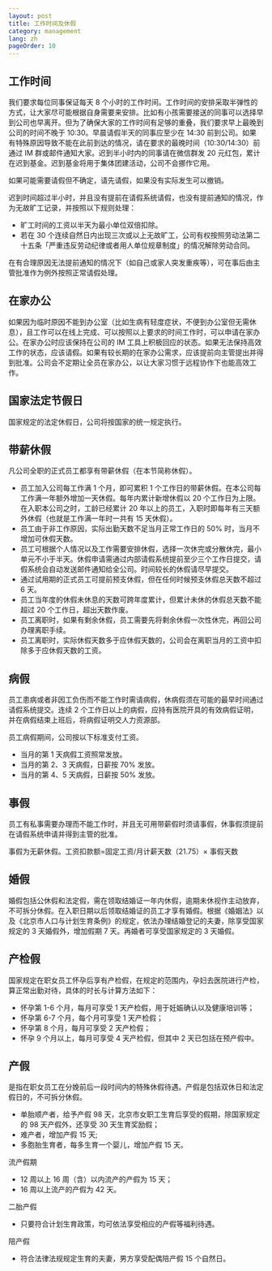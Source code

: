 ```yaml
---
layout: post
title: 工作时间及休假
category: management
lang: zh
pageOrder: 10
---
```


## 工作时间

我们要求每位同事保证每天 8 个小时的工作时间。工作时间的安排采取半弹性的方式，让大家尽可能根据自身需要来安排。比如有小孩需要接送的同事可以选择早到公司也早离开。但为了确保大家的工作时间有足够的重叠，我们要求早上最晚到公司的时间不晚于 10:30。早晨请假半天的同事应至少在 14:30 前到公司。如果有特殊原因导致不能在此前到达的情况，请在要求的最晚时间（10:30/14:30）前通过 IM 群或邮件通知大家。迟到半小时内的同事请在微信群发 20 元红包，累计在迟到基金。迟到基金将用于集体团建活动，公司不会挪作它用。

如果可能需要请假但不确定，请先请假，如果没有实际发生可以撤销。

迟到时间超过半小时，并且没有提前在请假系统请假，也没有提前通知的情况，作为无故旷工记录，并按照以下规则处理：
- 旷工时间的工资以半天为最小单位双倍扣除。
- 若在 30 个连续自然日内出现三次或以上无故旷工，公司有权按照劳动法第二十五条「严重违反劳动纪律或者用人单位规章制度」的情况解除劳动合同。

在有合理原因无法提前通知的情况下（如自己或家人突发重疾等），可在事后由主管批准作为例外按照正常请假处理。

## 在家办公

如果因为临时原因不能到办公室（比如生病有轻度症状，不便到办公室但无需休息），且工作可以在线上完成、可以按照以上要求的时间工作时，可以申请在家办公。在家办公时应该保持在公司的 IM 工具上积极回应的状态。如果无法保持高效工作的状态，应该请假。如果有较长期的在家办公需求，应该提前向主管提出并得到批准。公司会不定期让全员在家办公，以让大家习惯于远程协作下也能高效工作。

## 国家法定节假日

国家规定的法定休假日，公司将按国家的统一规定执行。

## 带薪休假

凡公司全职的正式员工都享有带薪休假（在本节简称休假）。

- 员工加入公司每工作满 1 个月，即可累积 1 个工作日的带薪休假。在本公司每工作满一年额外增加一天休假。每年内累计新增休假以 20 个工作日为上限。在入职本公司之时，工龄已经累计 20 年以上的员工，入职时即每年有三天额外休假（也就是工作满一年时一共有 15 天休假）。
- 员工由于非工作原因，实际出勤天数不足当月正常工作日的 50% 时，当月不增加可休假天数。
- 员工可根据个人情况以及工作需要安排休假，选择一次休完或分散休完，最小单元不小于半天。休假申请需通过内部请假系统提前至少三个工作日提交，请假系统会自动发送邮件通知给全公司。时间较长的休假请尽早提交。
- 通过试用期的正式员工可提前预支休假，但在任何时候预支休假总天数不超过 6 天。
- 员工当年度的休假未休息的天数可跨年度累计，但累计未休的休假总天数不能超过 20 个工作日，超出天数作废。
- 员工离职时，如果有剩余休假，员工需要先将剩余休假一次性休完，再回公司办理离职手续。
- 员工离职时，实际休假天数多于应休假天数的，公司会在离职当月的工资中扣除多于应休假天数的工资。

## 病假

员工患病或者非因工负伤而不能工作时需请病假，休病假须在可能的最早时间通过请假系统提交。连续 2 个工作日以上的病假，应持有医院开具的有效病假证明，并在病假结束上班后，将病假证明交人力资源部。

员工病假期间，公司按以下标准支付工资。

- 当月的第 1 天病假工资照常发放。
- 当月的第 2、3 天病假，日薪按 70% 发放。
- 当月的第 4、5 天病假，日薪按 50% 发放。

## 事假

员工有私事需要办理而不能工作时，并且无可用带薪假时须请事假，休事假须提前在请假系统申请并得到主管的批准。

事假为无薪休假。工资扣款额=固定工资/月计薪天数（21.75）× 事假天数

## 婚假

婚假包括公休假和法定假，需在领取结婚证一年内休假，逾期未休视作主动放弃，不可拆分休假。在入职日期以后领取结婚证的员工才享有婚假。根据《婚姻法》以及《北京市人口与计划生育条例》的规定，依法办理结婚登记的夫妻，除享受国家规定的 3 天婚假外，增加假期 7 天。再婚者可享受国家规定的 3 天婚假。

## 产检假

国家规定在职女员工怀孕后享有产检假，在规定的范围内，孕妇去医院进行产检，算正常出勤对待，具体的时长与计算方法如下：

- 怀孕第 1-6 个月，每月可享受 1 天产检假，用于妊娠确认以及健康培训等；
- 怀孕第 6-7 个月，每个月可享受 1 天产检假；
- 怀孕第 8 个月，每月可享受 2 天产检假；
- 怀孕 9 个月以上，每月可享受 4 天产检假，但其中 2 天已包括在预产假中。

## 产假

是指在职女员工在分娩前后一段时间内的特殊休假待遇。产假是包括双休日和法定假日的，不可拆分休假。

- 单胎顺产者，给予产假 98 天，北京市女职工生育后享受的假期，除国家规定的 98 天产假外，还享受 30 天生育奖励假；
- 难产者，增加产假 15 天;
- 多胞胎生育者，每多生育一个婴儿，增加产假 15 天。

流产假期

- 12 周以上 16 周（含）以内流产的产假为 15 天；
- 16 周以上流产的产假为 42 天。

二胎产假

- 只要符合计划生育政策，均可依法享受相应的产假等福利待遇。

陪产假

- 符合法律法规规定生育的夫妻，男方享受配偶陪产假 15 个自然日。
